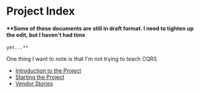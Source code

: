 # Project Index

#### **Some of these documents are still in draft format. I need to tighten up the edit, but I haven't had time
    yet...**

One thing I want to note is that I'm not trying to teach CQRS 

*   [Introduction to the Project](introduction-to-the-project.html)
*   [Starting the Project](starting-the-project.html)
*   [Vendor Stories](vendor-stories.html)
